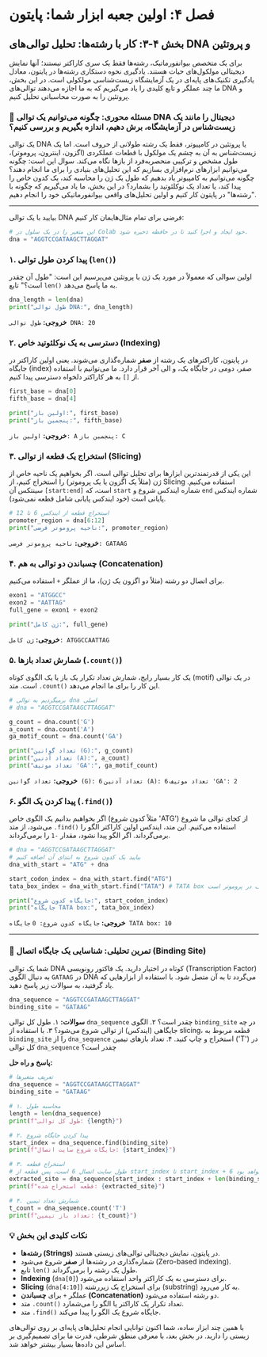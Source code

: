 # فصل ۴: اولین جعبه ابزار شما: پایتون

## بخش ۴-۳: کار با رشته‌ها: تحلیل توالی‌های DNA و پروتئین

برای یک متخصص بیوانفورماتیک، رشته‌ها فقط یک سری کاراکتر نیستند؛ آنها نمایش دیجیتالی مولکول‌های حیات هستند. یادگیری نحوه دستکاری رشته‌ها در پایتون، معادل یادگیری تکنیک‌های پایه‌ای در یک آزمایشگاه زیست‌شناسی مولکولی است. در این بخش، ما چند عملگر و تابع کلیدی را یاد می‌گیریم که به ما اجازه می‌دهند توالی‌های DNA و پروتئین را به صورت محاسباتی تحلیل کنیم.

### 🎯 مسئله محوری: چگونه می‌توانیم یک توالی DNA دیجیتال را مانند یک زیست‌شناس در آزمایشگاه، برش دهیم، اندازه بگیریم و بررسی کنیم؟

یک توالی DNA یا پروتئین در کامپیوتر، فقط یک رشته طولانی از حروف است. اما یک زیست‌شناس به آن به چشم یک مولکول با قطعات عملکردی (اگزون، اینترون، پروموتر)، طول مشخص و ترکیبی منحصربه‌فرد از بازها نگاه می‌کند. سوال این است: چگونه می‌توانیم ابزارهای نرم‌افزاری بسازیم که این تحلیل‌های بنیادی را برای ما انجام دهند؟ چگونه می‌توانیم به کامپیوتر یاد بدهیم که طول یک ژن را محاسبه کند، یک کدون خاص را پیدا کند، یا تعداد یک نوکلئوتید را بشمارد؟ در این بخش، ما یاد می‌گیریم که چگونه با "رشته‌ها" در پایتون کار کنیم و اولین تحلیل‌های واقعی بیوانفورماتیکی خود را انجام دهیم.

---

بیایید با یک توالی DNA فرضی برای تمام مثال‌هایمان کار کنیم:

```python
# این متغیر را در یک سلول در Colab خود ایجاد و اجرا کنید تا در حافظه ذخیره شود.
dna = "AGGTCCGATAAGCTTAGGAT"
```

### ۱. پیدا کردن طول توالی (`len()`)

اولین سوالی که معمولاً در مورد یک ژن یا پروتئین می‌پرسیم این است: "طول آن چقدر است؟" تابع `len()` به ما پاسخ می‌دهد.

```python
dna_length = len(dna)
print("طول توالی DNA:", dna_length)
```

**خروجی:**
`طول توالی DNA: 20`

### ۲. دسترسی به یک نوکلئوتید خاص (Indexing)

در پایتون، کاراکترهای یک رشته از **صفر** شماره‌گذاری می‌شوند. یعنی اولین کاراکتر در جایگاه (index) صفر، دومی در جایگاه یک، و الی آخر قرار دارد. ما می‌توانیم با استفاده از `[]` به هر کاراکتر دلخواه دسترسی پیدا کنیم.

```python
first_base = dna[0]
fifth_base = dna[4]

print("اولین باز:", first_base)
print("پنجمین باز:", fifth_base)
```

**خروجی:**
`اولین باز: A`
`پنجمین باز: C`

### ۳. استخراج یک قطعه از توالی (Slicing)

این یکی از قدرتمندترین ابزارها برای تحلیل توالی است. اگر بخواهیم یک ناحیه خاص از ژن (مثلاً یک اگزون یا یک پروموتر) را استخراج کنیم، از Slicing استفاده می‌کنیم. سینتکس آن `[start:end]` است، که `start` شماره ایندکس شروع و `end` شماره ایندکس پایانی است (خود ایندکس پایانی شامل قطعه نمی‌شود).

```python
# استخراج قطعه از ایندکس 6 تا 12
promoter_region = dna[6:12]
print("ناحیه پروموتر فرضی:", promoter_region)
```

**خروجی:**
`ناحیه پروموتر فرضی: GATAAG`

### ۴. چسباندن دو توالی به هم (Concatenation)

برای اتصال دو رشته (مثلاً دو اگزون یک ژن)، ما از عملگر `+` استفاده می‌کنیم.

```python
exon1 = "ATGGCC"
exon2 = "AATTAG"
full_gene = exon1 + exon2

print("ژن کامل:", full_gene)
```

**خروجی:**
`ژن کامل: ATGGCCAATTAG`

### ۵. شمارش تعداد بازها (`.count()`)

یک کار بسیار رایج، شمارش تعداد تکرار یک باز یا یک الگوی کوتاه (motif) در یک توالی است. متد `.count()` این کار را برای ما انجام می‌دهد.

```python
# برمیگردیم به توالی dna اصلی
# dna = "AGGTCCGATAAGCTTAGGAT"

g_count = dna.count('G')
a_count = dna.count('A')
ga_motif_count = dna.count('GA')

print("تعداد گوانین (G):", g_count)
print("تعداد آدنین (A):", a_count)
print("تعداد موتیف 'GA':", ga_motif_count)
```

**خروجی:**
`تعداد گوانین (G): 6`
`تعداد آدنین (A): 6`
`تعداد موتیف 'GA': 2`

### ۶. پیدا کردن یک الگو (`.find()`)

اگر بخواهیم بدانیم یک الگوی خاص (مثلاً کدون شروع 'ATG') از کجای توالی ما شروع می‌شود، از متد `.find()` استفاده می‌کنیم. این متد، ایندکس اولین کاراکتر الگو را برمی‌گرداند. اگر الگو پیدا نشود، مقدار `-1` را برمی‌گرداند.

```python
# dna = "AGGTCCGATAAGCTTAGGAT"
# بیایید یک کدون شروع به ابتدای آن اضافه کنیم
dna_with_start = "ATG" + dna

start_codon_index = dna_with_start.find("ATG")
tata_box_index = dna_with_start.find("TATA") # TATA box یک موتیف در پروموتر است

print("جایگاه کدون شروع:", start_codon_index)
print("جایگاه TATA box:", tata_box_index)
```

**خروجی:**
`جایگاه کدون شروع: 0`
`جایگاه TATA box: 10`

---

### 🔬 تمرین تحلیلی: شناسایی یک جایگاه اتصال (Binding Site)

شما یک توالی DNA کوتاه در اختیار دارید. یک فاکتور رونویسی (Transcription Factor) به دنبال الگوی `GATAAG` در DNA می‌گردد تا به آن متصل شود. با استفاده از ابزارهایی که یاد گرفتید، به سوالات زیر پاسخ دهید.

```python
dna_sequence = "AGGTCCGATAAGCTTAGGAT"
binding_site = "GATAAG"
```

**سوالات:**
۱. طول کل توالی `dna_sequence` چقدر است؟
۲. الگوی `binding_site` در چه جایگاهی (ایندکس) از توالی شروع می‌شود؟
۳. با استفاده از slicing، قطعه مربوط به `binding_site` را از `dna_sequence` استخراج و چاپ کنید.
۴. تعداد بازهای تیمین ('T') در کل توالی `dna_sequence` چقدر است؟

**پاسخ و راه حل:**

```python
# تعریف متغیرها
dna_sequence = "AGGTCCGATAAGCTTAGGAT"
binding_site = "GATAAG"

# ۱. محاسبه طول
length = len(dna_sequence)
print(f"طول کل توالی: {length}")

# ۲. پیدا کردن جایگاه شروع
start_index = dna_sequence.find(binding_site)
print(f"جایگاه شروع سایت اتصال: {start_index}")

# ۳. استخراج قطعه
# طول سایت اتصال 6 است، پس قطعه از start_index تا start_index + 6 خواهد بود
extracted_site = dna_sequence[start_index : start_index + len(binding_site)]
print(f"قطعه استخراج شده: {extracted_site}")

# ۴. شمارش تعداد تیمین
t_count = dna_sequence.count('T')
print(f"تعداد باز تیمین: {t_count}")
```

### 💡 نکات کلیدی این بخش

- **رشته‌ها (Strings)** در پایتون، نمایش دیجیتالی توالی‌های زیستی هستند.
- شماره‌گذاری در رشته‌ها از **صفر** شروع می‌شود (Zero-based indexing).
- تابع `len()` طول یک رشته را برمی‌گرداند.
- **Indexing** (`dna[0]`) برای دسترسی به یک کاراکتر واحد استفاده می‌شود.
- **Slicing** (`dna[4:10]`) برای استخراج یک زیررشته (substring) به کار می‌رود.
- عملگر `+` برای **چسباندن (Concatenation)** دو رشته استفاده می‌شود.
- متد `.count()` تعداد تکرار یک کاراکتر یا الگو را می‌شمارد.
- متد `.find()` جایگاه شروع یک الگو را پیدا می‌کند.

با همین چند ابزار ساده، شما اکنون توانایی انجام تحلیل‌های پایه‌ای بر روی توالی‌های زیستی را دارید. در بخش بعد، با معرفی منطق شرطی، قدرت ما برای تصمیم‌گیری بر اساس این داده‌ها بسیار بیشتر خواهد شد.
